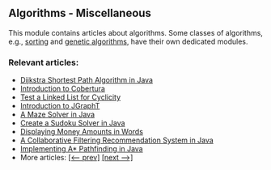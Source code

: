 ## Algorithms - Miscellaneous

This module contains articles about algorithms. Some classes of algorithms, e.g., [sorting](/../algorithms-sorting) and
[genetic algorithms](/../algorithms-genetic), have their own dedicated modules. 

### Relevant articles:

- [Dijkstra Shortest Path Algorithm in Java](https://www.baeldung.com/java-dijkstra)
- [Introduction to Cobertura](https://www.baeldung.com/cobertura)
- [Test a Linked List for Cyclicity](https://www.baeldung.com/java-linked-list-cyclicity)
- [Introduction to JGraphT](https://www.baeldung.com/jgrapht)
- [A Maze Solver in Java](https://www.baeldung.com/java-solve-maze)
- [Create a Sudoku Solver in Java](https://www.baeldung.com/java-sudoku)
- [Displaying Money Amounts in Words](https://www.baeldung.com/java-money-into-words)
- [A Collaborative Filtering Recommendation System in Java](https://www.baeldung.com/java-collaborative-filtering-recommendations)
- [Implementing A* Pathfinding in Java](https://www.baeldung.com/java-a-star-pathfinding)
- More articles: [[<-- prev]](/../algorithms-miscellaneous-1) [[next -->]](/../algorithms-miscellaneous-3)
